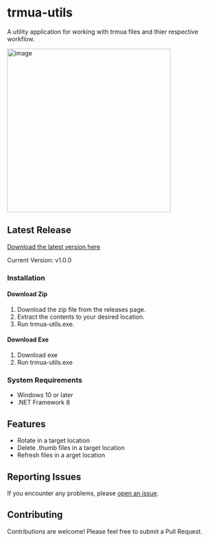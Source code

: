 # trmua-utils

A utility application for working with trmua files and thier respective workflow.

<img width="381" alt="image" src="https://github.com/user-attachments/assets/9514538a-aea9-4c26-a4c0-3ee57eb09584">

## Latest Release

[Download the latest version here](https://github.com/ayoobf/trmua-utils/releases/latest)

Current Version: v1.0.0

### Installation

#### Download Zip

1. Download the zip file from the releases page.
2. Extract the contents to your desired location.
3. Run trmua-utils.exe.

#### Download Exe

1. Download exe
2. Run trmua-utils.exe

### System Requirements

- Windows 10 or later
- .NET Framework 8
  
## Features

- Rotate in a target location 
- Delete .thumb files in a target location
- Refresh files in a arget location

## Reporting Issues

If you encounter any problems, please [open an issue](https://github.com/ayoobf/trmua-utils/issues).

## Contributing

Contributions are welcome! Please feel free to submit a Pull Request.
